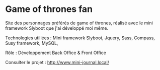 # Game of thrones fan

Site des personnages préférés de game of thrones, réalisé avec le mini framework Slyboot que j'ai développé moi même.

Technologies utiliées : Mini framework Slyboot, Jquery, Sass, Compass, Susy framework, MySQL,

Rôle : Développement Back Office & Front Office

Consulter le projet : http://www.mini-journal.local/
